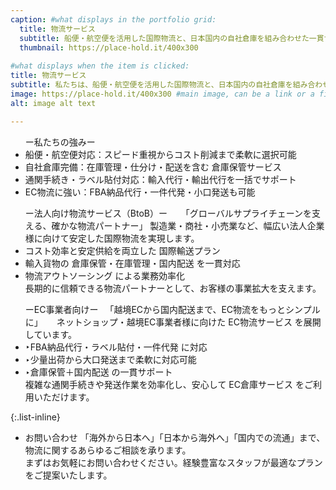 ```yaml
---
caption: #what displays in the portfolio grid:
  title: 物流サービス
  subtitle: 船便・航空便を活用した国際物流と、日本国内の自社倉庫を組み合わせた一貫サービス
  thumbnail: https://place-hold.it/400x300
  
#what displays when the item is clicked:
title: 物流サービス
subtitle: 私たちは、船便・航空便を活用した国際物流と、日本国内の自社倉庫を組み合わせた一貫サービスを提供しています。法人企業様からEC事業[…]
image: https://place-hold.it/400x300 #main image, can be a link or a file in assets/img/portfolio
alt: image alt text

---
```

<ul>
  ー私たちの強みー
  <li>船便・航空便対応：スピード重視からコスト削減まで柔軟に選択可能</li>
  <li>自社倉庫完備：在庫管理・仕分け・配送を含む 倉庫保管サービス</li>
  <li>通関手続き・ラベル貼付対応：輸入代行・輸出代行を一括でサポート</li>
  <li>EC物流に強い：FBA納品代行・一件代発・小口発送も可能</li>
</ul>

<ul>
ー法人向け物流サービス（BtoB）ー  　
  「グローバルサプライチェーンを支える、確かな物流パートナー」  
   製造業・商社・小売業など、幅広い法人企業様に向けて安定した国際物流を実現します。  
 <li>コスト効率と安定供給を両立した 国際輸送プラン</li>
 <li>輸入貨物の 倉庫保管・在庫管理・国内配送 を一貫対応</li>
 <li>物流アウトソーシング による業務効率化</li>  
長期的に信頼できる物流パートナーとして、お客様の事業拡大を支えます。
</ul>

<ul>
ーEC事業者向けー  
　「越境ECから国内配送まで、EC物流をもっとシンプルに」  
　 ネットショップ・越境EC事業者様に向けた EC物流サービス を展開しています。  
 <li>‣FBA納品代行・ラベル貼付・一件代発 に対応</li>
 <li>‣少量出荷から大口発送まで柔軟に対応可能</li>
 <li>‣倉庫保管＋国内配送 の一貫サポート</li>  
複雑な通関手続きや発送作業を効率化し、安心して EC倉庫サービス をご利用いただけます。
</ul>

{:.list-inline} 
 - お問い合わせ
「海外から日本へ」「日本から海外へ」「国内での流通」まで、物流に関するあらゆるご相談を承ります。  
まずはお気軽にお問い合わせください。経験豊富なスタッフが最適なプランをご提案いたします。
